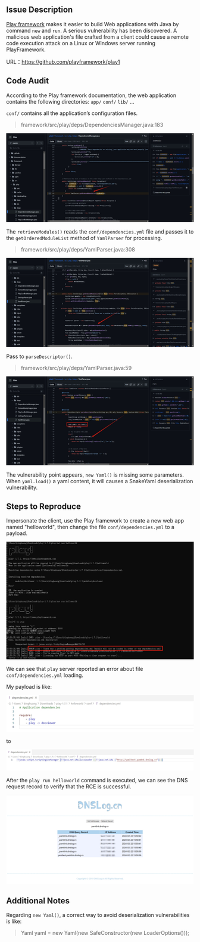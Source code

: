 ## Issue Description

[Play framework](https://github.com/playframework/play1) makes it easier to build Web applications with Java by command `new` and `run`. A serious vulnerability has been discovered. A malicious web application's file crafted from a client could cause a remote code execution attack on a Linux or Windows server running PlayFramework.

URL：https://github.com/playframework/play1

## Code Audit

According to the Play framework documentation, the web application contains the following directories: `app/` `conf/` `lib/` ...

`conf/` contains all the application’s configuration files.

> framework/src/play/deps/DependenciesManager.java:183

![pic1](/pic/20240222151129.png)

The `retrieveModules()` reads the `conf/dependencies.yml` file and passes it to the `getOrderedModuleList` method of `YamlParser` for processing.

> framework/src/play/deps/YamlParser.java:308

![pic2](/pic/20240222151245.png)

Pass to `parseDescriptor()`.

> framework/src/play/deps/YamlParser.java:59

![pic3](pic/20240222151434.png)

The vulnerability point appears, `new Yaml()` is missing some parameters. When `yaml.load()` a yaml content, it will causes a SnakeYaml deserialization vulnerability.

## Steps to Reproduce

Impersonate the client, use the Play framework to create a new web app named "helloworld", then change the file `conf/dependencies.yml` to a payload.

![pic4](pic/20240222155208.png)

We can see that `play` server reported an error about file `conf/dependencies.yml` loading.

My payload is like:

![pic5](pic/20240222155255.png)

to

![pic6](pic/20240222155337.png)

After the `play run helloworld` command is executed, we can see the DNS request record to verify that the RCE is successful.

![pic7](pic/20240222165054.png)

## Additional Notes

Regarding `new Yaml()`, a correct way to avoid deserialization vulnerabilities is like:

> Yaml yaml = new Yaml(new SafeConstructor(new LoaderOptions()));
